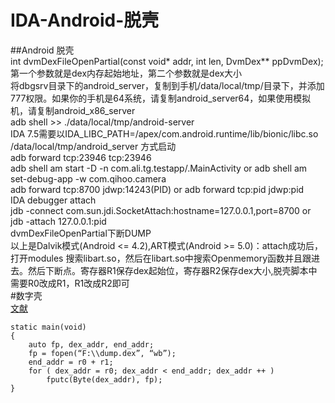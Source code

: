 # IDA-Android-脱壳
##Android 脱壳<br>
    int dvmDexFileOpenPartial(const void* addr, int len, DvmDex** ppDvmDex);第一个参数就是dex内存起始地址，第二个参数就是dex大小<br>
    将dbgsrv目录下的android_server，复制到手机/data/local/tmp/目录下，并添加777权限。如果你的手机是64系统，请复制android_server64，如果使用模拟机，请复制android_x86_server<br>
    adb shell >> ./data/local/tmp/android-server<br>
    IDA 7.5需要以IDA_LIBC_PATH=/apex/com.android.runtime/lib/bionic/libc.so /data/local/tmp/android_server 方式启动<br>
    adb forward tcp:23946 tcp:23946<br>
    adb shell am start -D -n com.ali.tg.testapp/.MainActivity or adb shell am set-debug-app -w com.qihoo.camera<br>
    adb forward tcp:8700 jdwp:14243(PID) or adb forward tcp:pid jdwp:pid <br>
    IDA debugger attach<br>
    jdb -connect com.sun.jdi.SocketAttach:hostname=127.0.0.1,port=8700 or jdb -attach 127.0.0.1:pid<br>
    dvmDexFileOpenPartial下断DUMP<br>
          以上是Dalvik模式(Android <= 4.2),ART模式(Android >= 5.0)：attach成功后，打开modules 搜索libart.so，然后在libart.so中搜索Openmemory函数并且跟进去。然后下断点。寄存器R1保存dex起始位，寄存器R2保存dex大小,脱壳脚本中需要R0改成R1，R1改成R2即可<br>
#数字壳<br>
    [文献](https://blog.zimperium.com/dissecting-mobile-native-code-packers-case-study/)<br>
    
    

```IDC
static main(void)
{
    auto fp, dex_addr, end_addr;
    fp = fopen(“F:\\dump.dex”, “wb”);
    end_addr = r0 + r1;
    for ( dex_addr = r0; dex_addr < end_addr; dex_addr ++ )
        fputc(Byte(dex_addr), fp);
}
```
          
          
          
          
          

    
